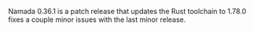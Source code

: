 Namada 0.36.1 is a patch release that updates the Rust toolchain to 1.78.0 fixes a couple minor issues with the last minor release.

